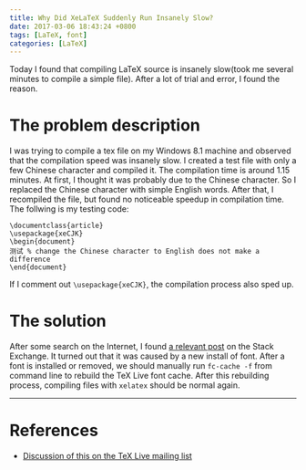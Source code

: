 ```yaml
---
title: Why Did XeLaTeX Suddenly Run Insanely Slow?
date: 2017-03-06 18:43:24 +0800
tags: [LaTeX, font]
categories: [LaTeX]
---
```


Today I found that compiling LaTeX source is insanely slow(took me several
minutes to compile a simple file). After a lot of trial and error, I found the
reason.<!--more-->

# The problem description

I was trying to compile a tex file on my Windows 8.1 machine and observed that
the compilation speed was insanely slow. I created a test file with only a few
Chinese character and compiled it. The compilation time is around 1.15 minutes.
At first, I thought it was probably due to the Chinese character. So I replaced
the Chinese character with simple English words. After that, I recompiled the
file, but found no noticeable speedup in compilation time. The follwing is my
testing code:

```
\documentclass{article}
\usepackage{xeCJK}
\begin{document}
测试 % change the Chinese character to English does not make a difference
\end{document}
```

If I comment out `\usepackage{xeCJK}`, the compilation process also sped up.

# The solution

After some search on the Internet, I found [a relevant
post](https://goo.gl/oCVd82) on the Stack Exchange. It turned out that it was
caused by a new install of font. After a font is installed or removed, we
should manually run `fc-cache -f` from command line to rebuild the TeX Live
font cache. After this rebuilding process, compiling files with `xelatex`
should be normal again.

----

# References

+ [Discussion of this on the TeX Live mailing list](http://tug.org/pipermail/tex-live/2017-March/039768.html)
